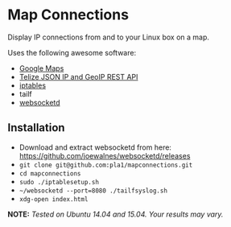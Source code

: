 # Map Connections

Display IP connections from and to your Linux box on a map.

Uses the following awesome software:

* [Google Maps](https://developers.google.com/maps/)
* [Telize JSON IP and GeoIP REST API](http://www.telize.com)
* [iptables](http://en.wikipedia.org/wiki/Iptables)
* tailf
* [websocketd](https://github.com/joewalnes/websocketd)

## Installation

* Download and extract websocketd from here: https://github.com/joewalnes/websocketd/releases
* `git clone git@github.com:pla1/mapconnections.git`
* `cd mapconnections`
* `sudo ./iptablesetup.sh`
* `~/websocketd --port=8080 ./tailfsyslog.sh`
* `xdg-open index.html`

**NOTE:** *Tested on Ubuntu 14.04 and 15.04. Your results may vary.*
